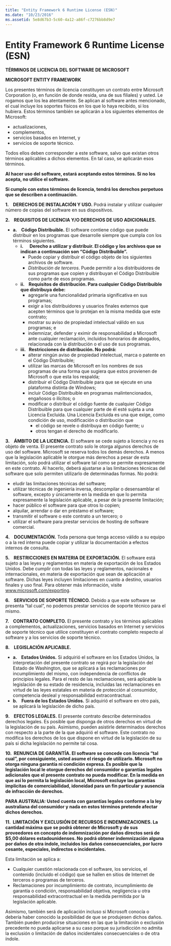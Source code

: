 ```yaml
---
title: "Entity Framework 6 Runtime License (ESN)"
ms.date: "10/23/2016"
ms.assetid: 5e8d67b3-5c60-4a12-a86f-c7276bb8d9e7
---
```

# Entity Framework 6 Runtime License (ESN)
**TÉRMINOS DE LICENCIA DEL SOFTWARE DE MICROSOFT**

**MICROSOFT ENTITY FRAMEWORK**

Los presentes términos de licencia constituyen un contrato entre Microsoft Corporation (o, en función de donde resida, una de sus filiales) y usted. Le rogamos que los lea atentamente. Se aplican al software antes mencionado, el cual incluye los soportes físicos en los que lo haya recibido, si los hubiera. Estos términos también se aplicarán a los siguientes elementos de Microsoft:

-   actualizaciones,
-   complementos,
-   servicios basados en Internet, y
-   servicios de soporte técnico.

Todos ellos deben corresponder a este software, salvo que existan otros términos aplicables a dichos elementos. En tal caso, se aplicarán esos términos.

**Al hacer uso del software, estará aceptando estos términos. Si no los acepta, no utilice el software.**

**Si cumple con estos términos de licencia, tendrá los derechos perpetuos que se describen a continuación.**

**1.    DERECHOS DE INSTALACIÓN Y USO.** Podrá instalar y utilizar cualquier número de copias del software en sus dispositivos.

**2.    REQUISITOS DE LICENCIA Y/O DERECHOS DE USO ADICIONALES.**

-   **a.    Código Distribuible.** El software contiene código que puede distribuir en los programas que desarrolle siempre que cumpla con los términos siguientes.
    -   **i.      Derecho a utilizar y distribuir. El código y los archivos que se indican a continuación son “Código Distribuible”.**
        -   Puede copiar y distribuir el código objeto de los siguientes archivos de software.
        -   *Distribución de terceros*. Puede permitir a los distribuidores de sus programas que copien y distribuyan el Código Distribuible como parte de esos programas.
    -   **ii.    Requisitos de distribución. Para cualquier Código Distribuible que distribuya debe:**
        -   agregarle una funcionalidad primaria significativa en sus programas;
        -   exigir a los distribuidores y usuarios finales externos que acepten términos que lo protejan en la misma medida que este contrato;
        -   mostrar su aviso de propiedad intelectual válido en sus programas; e
        -   indemnizar, defender y eximir de responsabilidad a Microsoft ante cualquier reclamación, incluidos honorarios de abogados, relacionada con la distribución o el uso de sus programas.
    -   **iii.   Restricciones de distribución. No podrá:**
        -   alterar ningún aviso de propiedad intelectual, marca o patente en el Código Distribuible;
        -   utilizar las marcas de Microsoft en los nombres de sus programas de una forma que sugiera que estos provienen de Microsoft o que esta los respalda;
        -   distribuir el Código Distribuible para que se ejecute en una plataforma distinta de Windows;
        -   incluir Código Distribuible en programas malintencionados, engañosos o ilícitos; o
        -   modificar o distribuir el código fuente de cualquier Código Distribuible para que cualquier parte de él esté sujeta a una Licencia Excluida. Una Licencia Excluida es una que exige, como condición de uso, modificación o distribución que
            -   el código se revele o distribuya en código fuente; u
            -   otros tengan el derecho de modificarlo.

**3.    ÁMBITO DE LA LICENCIA.** El software se cede sujeto a licencia y no es objeto de venta. El presente contrato solo le otorga algunos derechos de uso del software. Microsoft se reserva todos los demás derechos. A menos que la legislación aplicable le otorgue más derechos a pesar de esta limitación, solo podrá utilizar el software tal como se permite expresamente en este contrato. Al hacerlo, deberá ajustarse a las limitaciones técnicas del software que solo permiten utilizarlo de determinadas formas. No podrá:

-   eludir las limitaciones técnicas del software;
-   utilizar técnicas de ingeniería inversa, descompilar o desensamblar el software, excepto y únicamente en la medida en que lo permita expresamente la legislación aplicable, a pesar de la presente limitación;
-   hacer público el software para que otros lo copien;
-   alquilar, arrendar o dar en préstamo el software;
-   transmitir el software o este contrato a un tercero; o
-   utilizar el software para prestar servicios de hosting de software comercial.

**4.    DOCUMENTACIÓN.** Toda persona que tenga acceso válido a su equipo o a la red interna puede copiar y utilizar la documentación a efectos internos de consulta.

**5.    RESTRICCIONES EN MATERIA DE EXPORTACIÓN.** El software está sujeto a las leyes y reglamentos en materia de exportación de los Estados Unidos. Debe cumplir con todas las leyes y reglamentos, nacionales e internacionales, en materia de exportación que sean de aplicación al software. Dichas leyes incluyen limitaciones en cuanto a destino, usuarios finales y uso final. Para obtener más información, visite www.microsoft.com/exporting.

**6.    SERVICIOS DE SOPORTE TÉCNICO.** Debido a que este software se presenta “tal cual”, no podemos prestar servicios de soporte técnico para el mismo.

**7.    CONTRATO COMPLETO.** El presente contrato y los términos aplicables a complementos, actualizaciones, servicios basados en Internet y servicios de soporte técnico que utilice constituyen el contrato completo respecto al software y a los servicios de soporte técnico.

**8.    LEGISLACIÓN APLICABLE.**

-   **a.    Estados Unidos.** Si adquirió el software en los Estados Unidos, la interpretación del presente contrato se regirá por la legislación del Estado de Washington, que se aplicará a las reclamaciones por incumplimiento del mismo, con independencia de conflictos de principios legales. Para el resto de las reclamaciones, será aplicable la legislación de su estado de residencia, incluidas las reclamaciones en virtud de las leyes estatales en materia de protección al consumidor, competencia desleal y responsabilidad extracontractual.
-   **b.    Fuera de los Estados Unidos.** Si adquirió el software en otro país, se aplicará la legislación de dicho país.

**9.    EFECTOS LEGALES.** El presente contrato describe determinados derechos legales. Es posible que disponga de otros derechos en virtud de la legislación de su país. Asimismo, pueden asistirle determinados derechos con respecto a la parte de la que adquirió el software. Este contrato no modifica los derechos de los que dispone en virtud de la legislación de su país si dicha legislación no permite tal cosa.

**10.  RENUNCIA DE GARANTÍA. El software se concede con licencia “tal cual”, por consiguiente, usted asume el riesgo de utilizarlo. Microsoft no otorga ninguna garantía ni condición expresa. Es posible que la legislación local le otorgue derechos del consumidor o garantías legales adicionales que el presente contrato no pueda modificar. En la medida en que así lo permita la legislación local, Microsoft excluye las garantías implícitas de comerciabilidad, idoneidad para un fin particular y ausencia de infracción de derechos.**

**PARA AUSTRALIA: Usted cuenta con garantías legales conforme a la ley australiana del consumidor y nada en estos términos pretende afectar dichos derechos.**

**11.  LIMITACIÓN Y EXCLUSIÓN DE RECURSOS E INDEMNIZACIONES. La cantidad máxima que se podrá obtener de Microsoft y de sus proveedores en concepto de indemnización por daños directos será de $5,00 dólares estadounidenses. No podrá obtener indemnización alguna por daños de otra índole, incluidos los daños consecuenciales, por lucro cesante, especiales, indirectos o incidentales.**

Esta limitación se aplica a:

-   Cualquier cuestión relacionada con el software, los servicios, el contenido (incluido el código) que se hallen en sitios de Internet de terceros o programas de terceros.
-   Reclamaciones por incumplimiento de contrato, incumplimiento de garantía o condición, responsabilidad objetiva, negligencia u otra responsabilidad extracontractual en la medida permitida por la legislación aplicable.

Asimismo, también será de aplicación incluso si Microsoft conocía o debería haber conocido la posibilidad de que se produjesen dichos daños. También pueden producirse situaciones en las que la limitación o exclusión precedente no pueda aplicarse a su caso porque su jurisdicción no admita la exclusión o limitación de daños incidentales consecuenciales o de otra índole.
